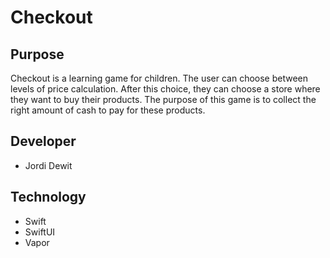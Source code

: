 # Checkout

## Purpose
Checkout is a learning game for children. The user can choose between levels of price calculation. After this choice, they can choose a store where they want to buy their products. The purpose of this game is to collect the right amount of cash to pay for these products.

## Developer
- Jordi Dewit

## Technology
- Swift
- SwiftUI
- Vapor
